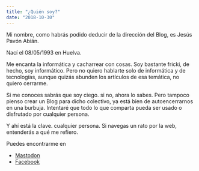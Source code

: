 ```yaml
---
title: "¿Quién soy?"
date: "2018-10-30"
---
```


Mi nombre, como habrás podido deducir de la dirección del Blog, es Jesús Pavón Abián.

Nací el 08/05/1993 en Huelva.

Me encanta la informática y cacharrear con cosas. Soy bastante fricki, de hecho, soy informático. Pero no quiero hablarte solo de informática y de tecnologías, aunque quizás abunden los artículos de esa temática, no quiero cerrarme.

Si me conoces sabrás que soy ciego. si no, ahora lo sabes. Pero tampoco pienso crear un Blog para dicho colectivo, ya está bien de autoencerrarnos en una burbuja. Intentaré que todo lo que comparta pueda ser usado o disfrutado por cualquier persona.

Y ahí está la clave. cualquier persona. Si navegas un rato por la web, entenderás a qué me refiero.

Puedes encontrarme en

- [Mastodon](https://mst.universoalterno.es/@jpavonabian)
- [Facebook](https://www.facebook.com/jesus.pavonabian/)
